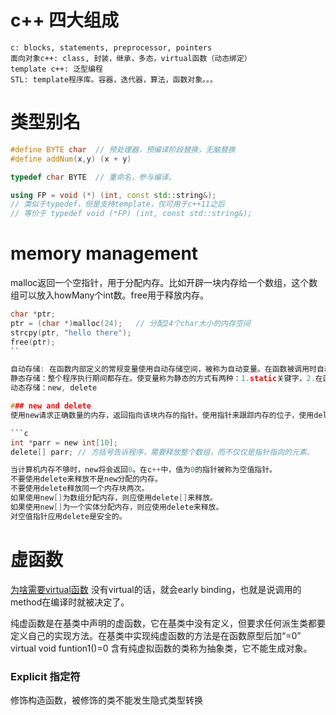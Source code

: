 # c++ 四大组成
```
c: blocks, statements, preprocessor, pointers
面向对象c++: class, 封装，继承，多态，virtual函数（动态绑定）
template c++: 泛型编程
STL: template程序库。容器，迭代器，算法，函数对象。。。
```

# 类型别名
```cpp
#define BYTE char  // 预处理器，预编译阶段替换，无脑替换
#define addNum(x,y) (x + y)

typedef char BYTE  // 重命名，参与编译。

using FP = void (*) (int, const std::string&); 
// 类似于typedef，但是支持template，仅可用于c++11之后
// 等价于 typedef void (*FP) (int, const std::string&);
```

# memory management
malloc返回一个空指针，用于分配内存。比如开辟一块内存给一个数组，这个数组可以放入howMany个int数。free用于释放内存。

```c
char *ptr;
ptr = (char *)malloc(24);   // 分配24个char大小的内存空间
strcpy(ptr, "hello there");
free(ptr);
``

自动存储: 在函数内部定义的常规变量使用自动存储空间，被称为自动变量。在函数被调用时自动产生，在函数结束时消亡。（不用手动管理）
静态存储：整个程序执行期间都存在。使变量称为静态的方式有两种：1.static关键字，2.在函数外定义它。
动态存储：new, delete

### new and delete
使用new请求正确数量的内存，返回指向该块内存的指针。使用指针来跟踪内存的位子，使用delete释放使用new分配的内存。在c中我们需要使用malloc和free来处理内存的分配和回收

```c
int *parr = new int[10];
delete[] parr; // 方括号告诉程序，需要释放整个数组，而不仅仅是指针指向的元素。

当计算机内存不够时，new将会返回0。在c++中，值为0的指针被称为空值指针。
不要使用delete来释放不是new分配的内存。
不要使用delete释放同一个内存块两次。
如果使用new[]为数组分配内存，则应使用delete[]来释放。
如果使用new[]为一个实体分配内存，则应使用delete来释放。
对空值指针应用delete是安全的。
```



# 虚函数
[为啥需要virtual函数](https://stackoverflow.com/questions/2391679/why-do-we-need-virtual-functions-in-c)
没有virtual的话，就会early binding，也就是说调用的method在编译时就被决定了。

纯虚函数是在基类中声明的虚函数，它在基类中没有定义，但要求任何派生类都要定义自己的实现方法。在基类中实现纯虚函数的方法是在函数原型后加“=0”
virtual void funtion1()=0
含有纯虚拟函数的类称为抽象类，它不能生成对象。

### Explicit 指定符 
修饰构造函数，被修饰的类不能发生隐式类型转换
